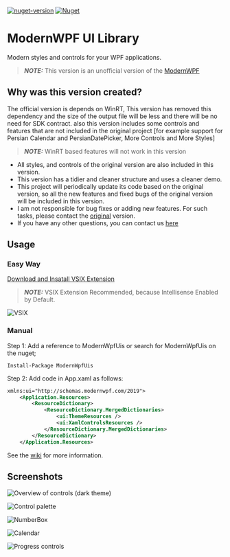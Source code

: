 [![nuget-version](https://img.shields.io/nuget/v/ModernWpfUis.svg)](https://www.nuget.org/packages/ModernWpfUis) 
[![Nuget](https://img.shields.io/nuget/dt/ModernWpfUis)](https://www.nuget.org/packages/ModernWpfUis) 


# ModernWPF UI Library
Modern styles and controls for your WPF applications.

> **_NOTE:_**  This version is an unofficial version of the [ModernWPF](https://github.com/Kinnara/ModernWpf)

## Why was this version created?
The official version is depends on WinRT, This version has removed this dependency and the size of the output file will be less and there will be no need for SDK contract. also this version includes some controls and features that are not included in the original project [for example support for Persian Calendar and PersianDatePicker, More Controls and More Styles]

> **_NOTE:_**  WinRT based features will not work in this version

- All styles, and controls of the original version are also included in this version.
- This version has a tidier and cleaner structure and uses a cleaner demo.
- This project will periodically update its code based on the original version, so all the new features and fixed bugs of the original version will be included in this version.
- I am not responsible for bug fixes or adding new features. For such tasks, please contact the [original](https://github.com/Kinnara/ModernWpf) version.
- If you have any other questions, you can contact us [here](https://github.com/ghost1372/ModernWpf/discussions)

## Usage

### Easy Way

[Download and Insatall VSIX Extension](https://marketplace.visualstudio.com/items?itemName=MahdiHosseini.ModernWpf)
> **_NOTE:_**  VSIX Extension Recommended, because Intellisense Enabled by Default.

![VSIX](https://user-images.githubusercontent.com/9213496/102594457-79ee6d80-412b-11eb-902f-648a410adcd6.png)

### Manual

Step 1: Add a reference to ModernWpfUis or search for ModernWpfUis on the nuget; 

```Install-Package ModernWpfUis```

Step 2: Add code in App.xaml as follows:
```XML
xmlns:ui="http://schemas.modernwpf.com/2019">
    <Application.Resources>
        <ResourceDictionary>
            <ResourceDictionary.MergedDictionaries>
                <ui:ThemeResources />
                <ui:XamlControlsResources />
            </ResourceDictionary.MergedDictionaries>
        </ResourceDictionary>
    </Application.Resources>
```
See the [wiki](https://github.com/Kinnara/ModernWpf/wiki) for more information.

## Screenshots
![Overview of controls (dark theme)](https://raw.githubusercontent.com/Kinnara/ModernWpf/master/docs/images/Controls.Light.png)

![Control palette](https://raw.githubusercontent.com/Kinnara/ModernWpf/master/docs/images/ControlPalette1.png)

![NumberBox](https://raw.githubusercontent.com/Kinnara/ModernWpf/master/docs/images/NumberBox.png)

![Calendar](https://raw.githubusercontent.com/Kinnara/ModernWpf/master/docs/images/Calendar.png)

![Progress controls](https://raw.githubusercontent.com/Kinnara/ModernWpf/master/docs/images/Progress.png)
